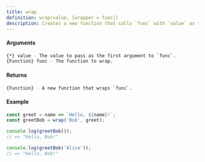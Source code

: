 ```yaml
---
title: wrap
definition: wrap(value, [wrapper = func])
description: Creates a new function that calls `func` with `value` as the first argument and passes any additional arguments to `func` after that.
---
```



#### Arguments


```bash
{*} value - The value to pass as the first argument to `func`.
{Function} func - The function to wrap.
```


#### Returns


```bash
{Function} - A new function that wraps `func`.
```


#### Example


```ts
const greet = name => `Hello, ${name}!`;
const greetBob = wrap('Bob', greet);

console.log(greetBob());
// => "Hello, Bob!"

console.log(greetBob('Alice'));
// => "Hello, Bob!"
```